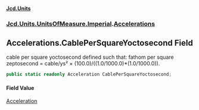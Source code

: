 #### [Jcd.Units](index.md 'index')
### [Jcd.Units.UnitsOfMeasure.Imperial](Jcd.Units.UnitsOfMeasure.Imperial.md 'Jcd.Units.UnitsOfMeasure.Imperial').[Accelerations](Accelerations.md 'Jcd.Units.UnitsOfMeasure.Imperial.Accelerations')

## Accelerations.CablePerSquareYoctosecond Field

cable per square yoctosecond defined such that: fathom per square zeptosecond = cable/ys² × (100.0)/((1.0/1000.0)*(1.0/1000.0)).

```csharp
public static readonly Acceleration CablePerSquareYoctosecond;
```

#### Field Value
[Acceleration](Acceleration.md 'Jcd.Units.UnitTypes.Acceleration')